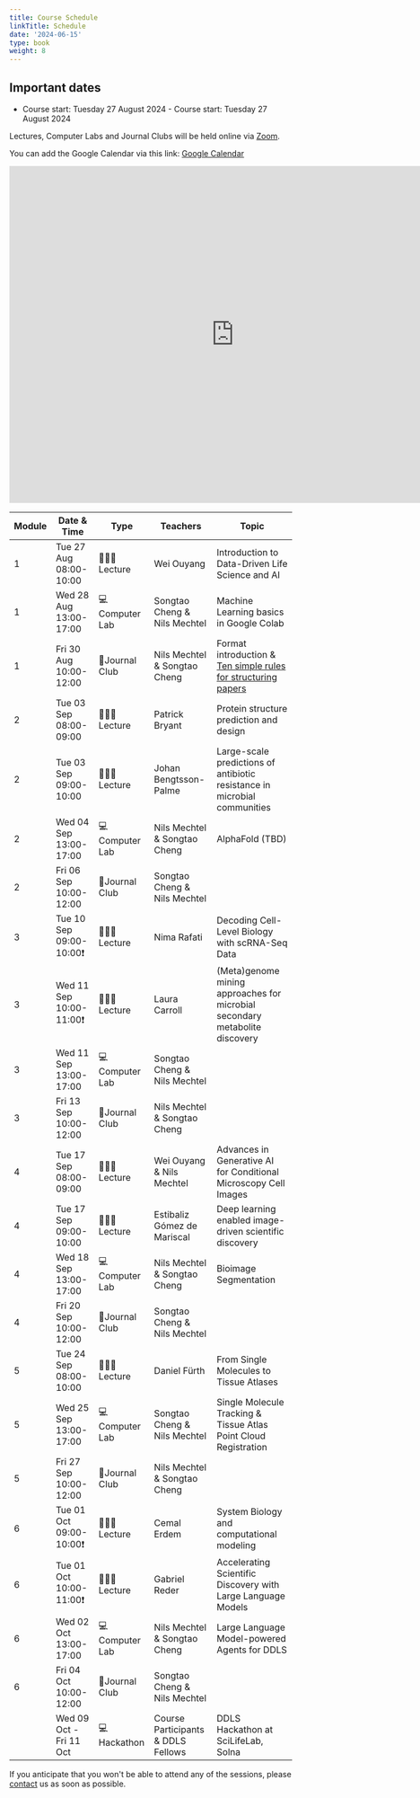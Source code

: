 ```yaml
---
title: Course Schedule
linkTitle: Schedule
date: '2024-06-15'
type: book
weight: 8
---
```

## Important dates

- Course start: Tuesday 27 August 2024	- Course start: Tuesday 27 August 2024


Lectures, Computer Labs and Journal Clubs will be held online via [Zoom](https://kth-se.zoom.us/j/69812177998).


You can add the Google Calendar via this link: [Google Calendar](https://calendar.google.com/calendar/u/0?cid=Y19mMzg5YjdjZTFkZmMxODAxM2E4NjEzNDJlNzQ2OGJhYzc3NmRlNDg3MzE0NTdkMmMwOTA3OTg5NTIyM2Y0ZDIwQGdyb3VwLmNhbGVuZGFyLmdvb2dsZS5jb20)

<!-- Google Calendar Embed -->
<iframe src="https://calendar.google.com/calendar/embed?src=c_f389b7ce1dfc18013a861342e7468bac776de48731457d2c09079895223f4d20%40group.calendar.google.com&ctz=Europe%2FBerlin" style="border: 0" width="800" height="600" frameborder="0" scrolling="no"></iframe>

| Module | Date & Time             | Type          | Teachers                           | Topic                                                                                                                                           |
|--------|-------------------------|---------------|------------------------------------|-------------------------------------------------------------------------------------------------------------------------------------------------|
| 1      | Tue 27 Aug 08:00-10:00  | 🧑🏻‍🏫Lecture     | Wei Ouyang                         | Introduction to Data-Driven Life Science and AI                                                                                                 |
| 1      | Wed 28 Aug 13:00-17:00  | 💻Computer Lab | Songtao Cheng & Nils Mechtel      | Machine Learning basics in Google Colab                                                                                                         |
| 1      | Fri 30 Aug 10:00-12:00  | 💬Journal Club | Nils Mechtel & Songtao Cheng      | Format introduction & [Ten simple rules for structuring papers](https://journals.plos.org/ploscompbiol/article?id=10.1371/journal.pcbi.1005619) |
| 2      | Tue 03 Sep 08:00-09:00  | 🧑🏻‍🏫Lecture     | Patrick Bryant                     | Protein structure prediction and design                                                                                                         |
| 2      | Tue 03 Sep 09:00-10:00  | 🧑🏻‍🏫Lecture     | Johan Bengtsson-Palme              | Large-scale predictions of antibiotic resistance in microbial communities                                                                       |
| 2      | Wed 04 Sep 13:00-17:00  | 💻Computer Lab | Nils Mechtel & Songtao Cheng      | AlphaFold (TBD)                                                                                                                                 |
| 2      | Fri 06 Sep 10:00-12:00  | 💬Journal Club | Songtao Cheng & Nils Mechtel      |                                                                                                                                                 |
| 3      | Tue 10 Sep 09:00-10:00❗️ | 🧑🏻‍🏫Lecture    | Nima Rafati                        | Decoding Cell-Level Biology with scRNA-Seq Data                                                                                                 |
| 3      | Wed 11 Sep 10:00-11:00❗️ | 🧑🏻‍🏫Lecture    | Laura Carroll                      | (Meta)genome mining approaches for microbial secondary metabolite discovery                                                                     |
| 3      | Wed 11 Sep 13:00-17:00  | 💻Computer Lab | Songtao Cheng & Nils Mechtel      |                                                                                                                                                 |
| 3      | Fri 13 Sep 10:00-12:00  | 💬Journal Club | Nils Mechtel & Songtao Cheng      |                                                                                                                                                 |
| 4      | Tue 17 Sep 08:00-09:00  | 🧑🏻‍🏫Lecture     | Wei Ouyang & Nils Mechtel          | Advances in Generative AI for Conditional Microscopy Cell Images                                                                                |
| 4      | Tue 17 Sep 09:00-10:00  | 🧑🏻‍🏫Lecture     | Estibaliz Gómez de Mariscal        | Deep learning enabled image-driven scientific discovery                                                                                         |
| 4      | Wed 18 Sep 13:00-17:00  | 💻Computer Lab | Nils Mechtel & Songtao Cheng      | Bioimage Segmentation                                                                                                                           |
| 4      | Fri 20 Sep 10:00-12:00  | 💬Journal Club | Songtao Cheng & Nils Mechtel      |                                                                                                                                                 |
| 5      | Tue 24 Sep 08:00-10:00  | 🧑🏻‍🏫Lecture     | Daniel Fürth                       | From Single Molecules to Tissue Atlases                                                                                                         |  <!-- TODO: Topic needs to be updated -->
| 5      | Wed 25 Sep 13:00-17:00  | 💻Computer Lab | Songtao Cheng & Nils Mechtel      | Single Molecule Tracking & Tissue Atlas Point Cloud Registration                                                                                |
| 5      | Fri 27 Sep 10:00-12:00  | 💬Journal Club | Nils Mechtel & Songtao Cheng      |                                                                                                                                                 |
| 6      | Tue 01 Oct 09:00-10:00❗️ | 🧑🏻‍🏫Lecture    | Cemal Erdem                        | System Biology and computational modeling                                                                                                       |  <!-- TODO: Topic needs to be updated -->
| 6      | Tue 01 Oct 10:00-11:00❗️ | 🧑🏻‍🏫Lecture    | Gabriel Reder                      | Accelerating Scientific Discovery with Large Language Models                                                                                    |
| 6      | Wed 02 Oct 13:00-17:00  | 💻Computer Lab | Nils Mechtel & Songtao Cheng      | Large Language Model-powered Agents for DDLS                                                                                                    |
| 6      | Fri 04 Oct 10:00-12:00  | 💬Journal Club | Songtao Cheng & Nils Mechtel      |                                                                                                                                                 |
|        | Wed 09 Oct - Fri 11 Oct | 💻Hackathon   | Course Participants & DDLS Fellows | DDLS Hackathon at SciLifeLab, Solna                                                                                                             |

If you anticipate that you won't be able to attend any of the sessions, please [contact](/contact) us as soon as possible.
